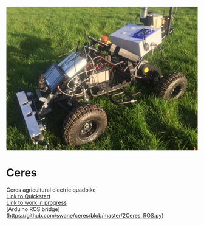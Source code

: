 ![Ceres](/Ceres.jpg)
# Ceres
Ceres agricultural electric quadbike <br>
[Link to Quickstart](quickstart.md)<br>
[Link to work in progress](wip.md) <br>
[Arduino ROS bridge] (https://github.com/swane/ceres/blob/master/2Ceres_ROS.py) <br>
